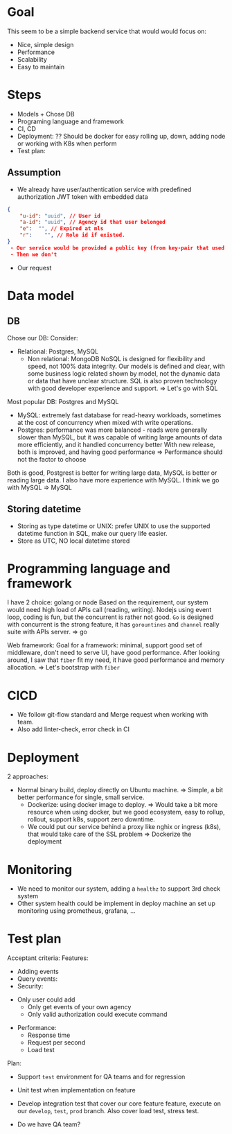 # Goal
This seem to be a simple backend service that would would focus on:
 - Nice, simple design
 - Performance
 - Scalability
 - Easy to maintain

# Steps
 - Models + Chose DB
 - Programing language and framework
 - CI, CD
 - Deployment: ?? Should be docker for easy rolling up, down, adding node or working with K8s when perform
 - Test plan:

## Assumption
 - We already have user/authentication service with predefined authorization JWT token with embedded data
```JSON
{
	"u-id":	"uuid", // User id
	"a-id":	"uuid", // Agency id that user belonged
	"e":  "", // Expired at mls
	"r":	"", // Role id if existed.
}
 - Our service would be provided a public key (from key-pair that used by user service) to validate the JWT token.
 - Then we don't 
```

 - Our request 

# Data model
## DB 
 Chose our DB: Consider: 
  - Relational: Postgres, MySQL
	- Non relational: MongoDB
NoSQL is designed for flexibility and speed, not 100% data integrity. Our models is defined and clear, with some business logic related shown by model, not the dynamic data or data that have unclear structure. 
SQL is also proven technology with good developer experience and support.
=> Let's go with SQL

Most popular DB: Postgres and MySQL
- MySQL: extremely fast database for read-heavy workloads, sometimes at the cost of concurrency when mixed with write operations.
- Postgres: performance was more balanced - reads were generally slower than MySQL, but it was capable of writing large amounts of data more efficiently, and it handled concurrency better
With new release, both is improved, and having good performance
=> Performance should not the factor to choose

Both is good, Postgrest is better for writing large data, MySQL is better or reading large data. I also have more experience with MySQL. I think we go with MySQL
=> MySQL

## Storing datetime
 - Storing as type datetime or UNIX: prefer UNIX to use the supported datetime function in SQL, make our query life easier.
 - Store as UTC, NO local datetime stored

# Programming language and framework
 I have 2 choice: golang or node 
 Based on the requirement, our system would need high load of APIs call (reading, writing). Nodejs using event loop, coding is fun, but the concurrent is rather not good. `Go` is designed with concurrent is the strong feature, it has `gorountines` and `channel` really suite with APIs server. 
 => go
 
 Web framework: Goal for a framework: minimal, support good set of middleware, don't need to serve UI, have good performance. After looking around, I saw that `fiber` fit my need, it have good performance and memory allocation.
 => Let's bootstrap with `fiber`

# CICD
 - We follow git-flow standard and Merge request when working with team.
 - Also add linter-check, error check in CI

# Deployment
 2 approaches:
  - Normal binary build, deploy directly on Ubuntu machine. => Simple, a bit better performance for single, small service.
	- Dockerize: using docker image to deploy. => Would take a bit more resource when using docker, but we good ecosystem, easy to rollup, rollout, support k8s, support zero downtime.
	- We could put our service behind a proxy like nghix or ingress (k8s), that would take care of the SSL problem
=> Dockerize the deployment

# Monitoring
 - We need to monitor our system, adding a `healthz` to support 3rd check system
 - Other system health could be implement in deploy machine an set up monitoring using prometheus, grafana, ...

# Test plan
Acceptant criteria:
Features:
 - Adding events
 - Query events:
 - Security:
  + Only user could add
	+ Only get events of your own agency
	+ Only valid authorization could execute command
 - Performance:
	+ Response time
	+ Request per second
	+ Load test

Plan:
 - Support `test` environment for QA teams and for regression
 - Unit test when implementation on feature
 - Develop integration test that cover our core feature feature, execute on our `develop`, `test`, `prod` branch. Also cover load test, stress test.

 - Do we have QA team?

